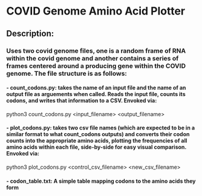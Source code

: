 # COVID Genome Amino Acid Plotter

## Description:
### Uses two covid genome files, one is a random frame of RNA within the covid genome and another contains a series of frames centered around a producing gene within the COVID genome. The file structure is as follows:

#### - **count_codons.py**: takes the name of an input file and the name of an output file as arguements when called. Reads the input file, counts its codons, and writes that information to a CSV. Envoked via:
python3 count_codons.py <input_filename> <output_filename>

#### - **plot_codons.py**: takes two csv file names (which are expected to be in a similar format to what count_codons outputs) and converts their codon counts into the appropriate amino acids, plotting the frequencies of all amino acids within each file, side-by-side for easy visual comparison. Envoked via:
python3 plot_codons.py <control_csv_filename> <new_csv_filename>

#### - **codon_table.txt**: A simple table mapping codons to the amino acids they form


